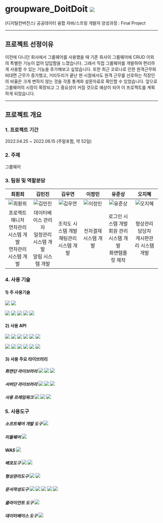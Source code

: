 # groupware_DoitDoit <a href="https://hits.seeyoufarm.com"><img src="https://hits.seeyoufarm.com/api/count/incr/badge.svg?url=https%3A%2F%2Fgithub.com%2Fohohoh555%2Fgroupware_DoitDoit&count_bg=%2379C83D&title_bg=%23555555&icon=&icon_color=%23E7E7E7&title=hits&edge_flat=false"/></a>

(디지털컨버전스) 공공데이터 융합 자바/스프링 개발자 양성과정 : Final Project 

------------
## 프로젝트 선정이유 
 이전에 다니던 회사에서 그룹웨어를 사용했을 때 기존 회사의 그룹웨어에 CRUD 이외의 특별한 기능이 없어 답답함을 느꼈습니다. 그래서 직접 그룹웨어를 개발하여 편리하게 사용할 수 있는 기능을 추가해보고 싶었습니다. 
  또한 최근 코로나로 인한 원격근무와 비대면 근무가 증가했고, 거리두리가 끝난 현 시점에서도 원격 근무를 선호하는 직장인의 비율은 크게 변하지 않는 것을 각종 통계와 설문자료로 확인할 수 있었습니다.  앞으로 그룹웨어의 시장이 확장되고 그  중요성이 커질 것으로 예상이 되어 이 프로젝트를 계획하게 되었습니다. 
 
 ------------
## 프로젝트 개요
### 1. 프로젝트 기간 
2022.04.25 ~ 2022.06.15 (주말포함, 약 52일) 

### 2. 주제 
그룹웨어 

### 3. 팀원 및 역할분담 


|최횐희|김민진|김우연|이정민|유준상|오지혜|
|:---:|:---:|:---:|:---:|:---:|:---:|
|![최환희](https://user-images.githubusercontent.com/101374824/173772634-9fbb859c-16f5-4cce-8ea1-25b57417554d.jpg)|![김민진](https://user-images.githubusercontent.com/101374824/173772622-d35c26c1-cd77-47df-a23a-0193961de967.jpg)|![김우연](https://user-images.githubusercontent.com/101374824/173772624-cddbe5c6-eaec-44f2-918d-ac400ff122c6.jpg)|![이정민](https://user-images.githubusercontent.com/101374824/173772631-9467f423-01eb-4c8d-bdcf-3523141b9e6a.jpg)|![유준상](https://user-images.githubusercontent.com/101374824/173772630-7e80bde8-15c6-4773-bc2a-df353e3b0aff.jpg)|![오지혜](https://user-images.githubusercontent.com/101374824/173772627-ce3b09b1-ccef-4ed3-8106-4898c2e4607b.jpg)|
|프로젝트 매니저</br>연차관리 시스템 개발</br>연차관리 시스템 개발|데이터베이스 관리자</br>일정관리 시스템 개발</br>알림 시스템 개발|조직도 시스템 개발</br>채팅관리 시스템 개발|전자결재 시스템 개발|로그인 시스템 개발</br>회원 관리 시스템 개발</br>화면템플릿 제작|형상관리 담당자</br>게시판관리 시스템 개발|

### 4. 사용 기술
#### 1) 주 사용기술 
<img src="https://img.shields.io/badge/Spring Framework 4.3.25 REALSE-6DB33F?style=flat&logo=Spring&logoColor=white">
<img src="https://img.shields.io/badge/SpringFramework Security 4.2.3.REALESE-6DB33F?style=flat&logo=Spring Security&logoColor=white">

<img src="https://img.shields.io/badge/MyBatis-D6180B?style=flat&logo=Douban Read&logoColor=white"> <img src="https://img.shields.io/badge/JAVA-FFDD00?style=flat&logo=Buy Me A Coffee&logoColor=white"> <img src="https://img.shields.io/badge/jQuery-0769AD?style=flate&logo=jQuery&logoColor=white"> <img src="https://img.shields.io/badge/JSON-000000?style=flate&logo=JSON&logoColor=white"> <img src="https://img.shields.io/badge/AJAX-F78C40?style=flate&logo=OpenID&logoColor=white"> 


#### 2) 사용 API
<img src="https://img.shields.io/badge/WebSocket-07C160?style=flat&logo=WeChat&logoColor=white"> <img src="https://img.shields.io/badge/STOMP-FF4785?style=flat&logo=Storybook&logoColor=white"> <img src="https://img.shields.io/badge/jsTree-39E09B?style=flat&logo=Gumtree&logoColor=white"> <img src="https://img.shields.io/badge/CoolSMS-1A73E8?style=flat&logo=Google Messages&logoColor=white"> <img src="https://img.shields.io/badge/FullCalendar-4285F4?style=flat&logo=Google Calendar&logoColor=white"> <img src="https://img.shields.io/badge/DateTimePicker-FFD400?style=flat&logo=TV Time&logoColor=white"> 

<img src="https://img.shields.io/badge/html2pdf-8CA1AF?style=flat&logo=Read the Docs&logoColor=white">  <img src="https://img.shields.io/badge/Signature Pad-000000?style=flat&logo=Spring&logoColor=white"> <img src="https://img.shields.io/badge/Elasticsearch-005571?style=flat&logo=Elasticsearch&logoColor=white"> <img src="https://img.shields.io/badge/Datatables-FAFAFA?style=flat&logo=Telegraph&logoColor=white"> <img src="https://img.shields.io/badge/CKEditor 4-0287D0?style=flat&logo=CKEditor 4&logoColor=white"> <img src="https://img.shields.io/badge/HTML Drag and Drop API-E34F26?style=flat&logo=HTML5&logoColor=white"> 

#### 3) 사용 주요 라이브러리
##### 화면단 라이브러리 <img src="https://img.shields.io/badge/jQuery-0769AD?style=flate&logo=jQuery&logoColor=white"> <img src="https://img.shields.io/badge/Bootstrap-7952B3?style=flat&logo=Bootstrap&logoColor=white"> <img src="https://img.shields.io/badge/JavaScript-F7DF1E?style=flat&logo=JavaScript&logoColor=white">
##### 서버단 라이브러리 <img src="https://img.shields.io/badge/Gson-000000?style=flat&logo=JSON&logoColor=white"> <img src="https://img.shields.io/badge/Jsoup-343A40?style=flat&logo=Forestry&logoColor=white"> <img src="https://img.shields.io/badge/Simple Json-000000?style=flate&logo=JSON&logoColor=white">
#####  사용 프레임워크 <img src="https://img.shields.io/badge/Spring-6DB33F?style=flat&logo=Spring&logoColor=white"> <img src="https://img.shields.io/badge/STOMP-FF4785?style=flat&logo=Storybook&logoColor=white"> <img src="https://img.shields.io/badge/MyBatis-D6180B?style=flat&logo=Douban Read&logoColor=white">

### 5. 사용도구 
##### 소프트웨어 개발 도구 <img src="https://img.shields.io/badge/Eclipse-2C2255?style=flat&logo=Eclipse IDE&logoColor=white">
##### 미들웨어 <img src="https://img.shields.io/badge/Oracle Express Edition 11g-F80000?style=flat&logo=Oracle&logoColor=white">
##### WAS <img src="https://img.shields.io/badge/Apache Tomcat-F8DC75?style=flat&logo=Apache Tomcat&logoColor=white">
##### 배포도구 <img src="https://img.shields.io/badge/Maven-FFAD00?style=flat&logo=FamPay&logoColor=white"> <img src="https://img.shields.io/badge/Jenkins-D24939?style=flat&logo=Jenkins&logoColor=white">
##### 형상관리도구 <img src="https://img.shields.io/badge/Git-F05032?style=flat&logo=Git&logoColor=white"> <img src="https://img.shields.io/badge/GitHub-181717?style=flat&logo=GitHub&logoColor=white">
##### 문서작성도구 <img src="https://img.shields.io/badge/Notion-000000?style=flat&logo=Notion&logoColor=white"> <img src="https://img.shields.io/badge/Microsoft PowerPoint-B7472A?style=flat&logo=Microsoft PowerPoint&logoColor=white"> <img src="https://img.shields.io/badge/Microsoft Word-2B579A?style=flat&logo=Microsoft Word&logoColor=white"> <img src="https://img.shields.io/badge/eDrawMax-00FE00?style=flat&logo=Etsy&logoColor=white"> <img src="https://img.shields.io/badge/ERDCloud-3CAFCE?style=flat&logo=Moleculer&logoColor=white">
##### 클라이언트 도구 <img src="https://img.shields.io/badge/Google Chrome-4285F4?style=flat&logo=Google Chrome&logoColor=white">
##### 데이터베이스 도구 <img src="https://img.shields.io/badge/DBeaver-509EE3?style=flat&logo=Metabase&logoColor=white">








